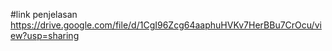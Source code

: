 #link penjelasan
https://drive.google.com/file/d/1CgI96Zcg64aaphuHVKv7HerBBu7CrOcu/view?usp=sharing
